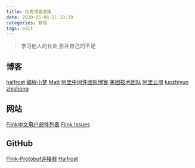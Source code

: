 ```yaml
---
title: 优秀博客收集
date: 2020-05-06 11:10:29
categories: 教程
tags: edit
---
```


> 学习他人的长处,弥补自己的不足

<!-- more -->
## 博客
[halfrost](https://halfrost.com/archives/)
[编程小梦](https://blog.bcmeng.com/)
[Matt](https://matt33.com)
[阿里中间件团队博客](http://jm.taobao.org/)
[美团技术团队](https://tech.meituan.com/)
[阿里云邪](http://wuchong.me/)
[luozhiyun](https://www.luozhiyun.com/)
[zhisheng](http://www.54tianzhisheng.cn/)

## 网站
[Flink中文用户邮件列表](http://apache-flink.147419.n8.nabble.com/)
[Flink Issues](https://issues.apache.org/jira/projects/FLINK/issues)

## GitHub
[Flink-Protobuf连接器](https://github.com/yangyichao-mango/flink-protobuf)
[Halfrost](https://github.com/halfrost)